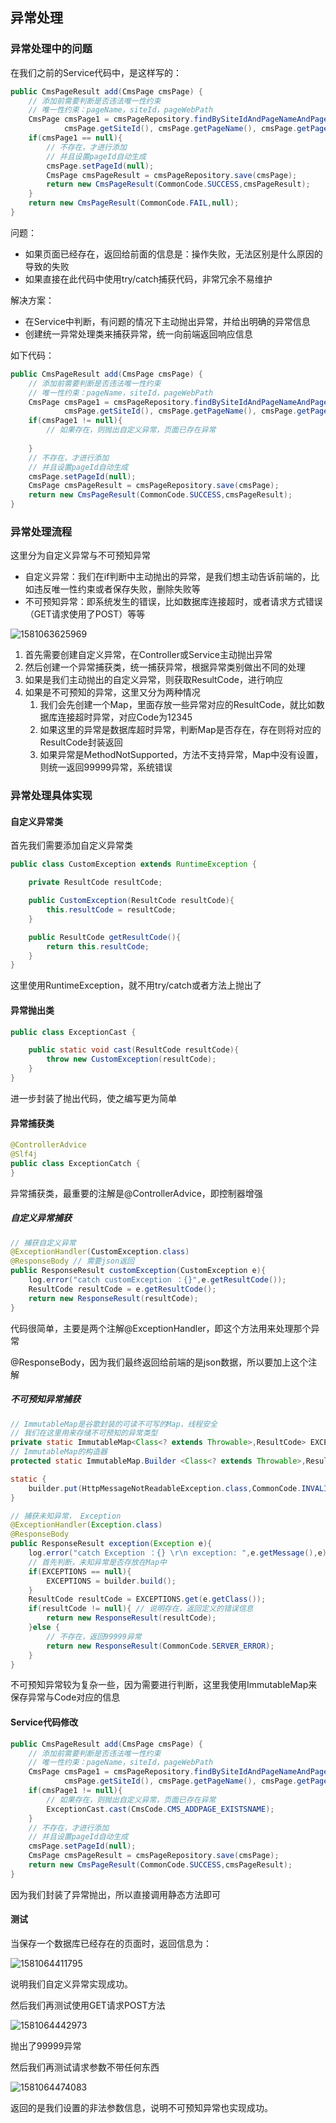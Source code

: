 ## 异常处理

### 异常处理中的问题

在我们之前的Service代码中，是这样写的：

```java
public CmsPageResult add(CmsPage cmsPage) {
    // 添加前需要判断是否违法唯一性约束
    // 唯一性约束：pageName，siteId，pageWebPath
    CmsPage cmsPage1 = cmsPageRepository.findBySiteIdAndPageNameAndPageWebPath(
            cmsPage.getSiteId(), cmsPage.getPageName(), cmsPage.getPageWebPath());
    if(cmsPage1 == null){
        // 不存在，才进行添加
        // 并且设置pageId自动生成
        cmsPage.setPageId(null);
        CmsPage cmsPageResult = cmsPageRepository.save(cmsPage);
        return new CmsPageResult(CommonCode.SUCCESS,cmsPageResult);
    }
    return new CmsPageResult(CommonCode.FAIL,null);
}
```

问题：

- 如果页面已经存在，返回给前面的信息是：操作失败，无法区别是什么原因的导致的失败
- 如果直接在此代码中使用try/catch捕获代码，非常冗余不易维护

解决方案：

- 在Service中判断，有问题的情况下主动抛出异常，并给出明确的异常信息
- 创建统一异常处理类来捕获异常，统一向前端返回响应信息

如下代码：

```java
public CmsPageResult add(CmsPage cmsPage) {
    // 添加前需要判断是否违法唯一性约束
    // 唯一性约束：pageName，siteId，pageWebPath
    CmsPage cmsPage1 = cmsPageRepository.findBySiteIdAndPageNameAndPageWebPath(
            cmsPage.getSiteId(), cmsPage.getPageName(), cmsPage.getPageWebPath());
    if(cmsPage1 != null){
        // 如果存在，则抛出自定义异常，页面已存在异常
        
    }
    // 不存在，才进行添加
    // 并且设置pageId自动生成
    cmsPage.setPageId(null);
    CmsPage cmsPageResult = cmsPageRepository.save(cmsPage);
    return new CmsPageResult(CommonCode.SUCCESS,cmsPageResult);
}
```

### 异常处理流程

这里分为自定义异常与不可预知异常

- 自定义异常：我们在if判断中主动抛出的异常，是我们想主动告诉前端的，比如违反唯一性约束或者保存失败，删除失败等
- 不可预知异常：即系统发生的错误，比如数据库连接超时，或者请求方式错误（GET请求使用了POST）等等

![1581063625969](../image/1581063625969.png)

1. 首先需要创建自定义异常，在Controller或Service主动抛出异常
2. 然后创建一个异常捕获类，统一捕获异常，根据异常类别做出不同的处理
3. 如果是我们主动抛出的自定义异常，则获取ResultCode，进行响应
4. 如果是不可预知的异常，这里又分为两种情况
   1. 我们会先创建一个Map，里面存放一些异常对应的ResultCode，就比如数据库连接超时异常，对应Code为12345
   2. 如果这里的异常是数据库超时异常，判断Map是否存在，存在则将对应的ResultCode封装返回
   3. 如果异常是MethodNotSupported，方法不支持异常，Map中没有设置，则统一返回99999异常，系统错误

### 异常处理具体实现

#### 自定义异常类

首先我们需要添加自定义异常类

```java
public class CustomException extends RuntimeException {

    private ResultCode resultCode;

    public CustomException(ResultCode resultCode){
        this.resultCode = resultCode;
    }

    public ResultCode getResultCode(){
        return this.resultCode;
    }
}
```

这里使用RuntimeException，就不用try/catch或者方法上抛出了

#### 异常抛出类

```java
public class ExceptionCast {

    public static void cast(ResultCode resultCode){
        throw new CustomException(resultCode);
    }
}
```

进一步封装了抛出代码，使之编写更为简单

#### 异常捕获类

```java
@ControllerAdvice
@Slf4j
public class ExceptionCatch {
}
```

异常捕获类，最重要的注解是@ControllerAdvice，即控制器增强

##### 自定义异常捕获

```java
// 捕获自定义异常
@ExceptionHandler(CustomException.class)
@ResponseBody // 需要json返回
public ResponseResult customException(CustomException e){
    log.error("catch customException ：{}",e.getResultCode());
    ResultCode resultCode = e.getResultCode();
    return new ResponseResult(resultCode);
}
```

代码很简单，主要是两个注解@ExceptionHandler，即这个方法用来处理那个异常

@ResponseBody，因为我们最终返回给前端的是json数据，所以要加上这个注解

##### 不可预知异常捕获

```java
// ImmutableMap是谷歌封装的可读不可写的Map，线程安全
// 我们在这里用来存储不可预知的异常类型
private static ImmutableMap<Class<? extends Throwable>,ResultCode> EXCEPTIONS;
// ImmutableMap的构造器
protected static ImmutableMap.Builder <Class<? extends Throwable>,ResultCode> builder = ImmutableMap.builder();

static {
    builder.put(HttpMessageNotReadableException.class,CommonCode.INVALID_PARAM);
}

// 捕获未知异常， Exception
@ExceptionHandler(Exception.class)
@ResponseBody
public ResponseResult exception(Exception e){
    log.error("catch Exception ：{} \r\n exception: ",e.getMessage(),e);
    // 首先判断，未知异常是否存放在Map中
    if(EXCEPTIONS == null){
        EXCEPTIONS = builder.build();
    }
    ResultCode resultCode = EXCEPTIONS.get(e.getClass());
    if(resultCode != null){ // 说明存在，返回定义的错误信息
        return new ResponseResult(resultCode);
    }else {
        // 不存在，返回99999异常
        return new ResponseResult(CommonCode.SERVER_ERROR);
    }
}
```

不可预知异常较为复杂一些，因为需要进行判断，这里我使用ImmutableMap来保存异常与Code对应的信息

#### Service代码修改

```java
public CmsPageResult add(CmsPage cmsPage) {
    // 添加前需要判断是否违法唯一性约束
    // 唯一性约束：pageName，siteId，pageWebPath
    CmsPage cmsPage1 = cmsPageRepository.findBySiteIdAndPageNameAndPageWebPath(
            cmsPage.getSiteId(), cmsPage.getPageName(), cmsPage.getPageWebPath());
    if(cmsPage1 != null){
        // 如果存在，则抛出自定义异常，页面已存在异常
        ExceptionCast.cast(CmsCode.CMS_ADDPAGE_EXISTSNAME);
    }
    // 不存在，才进行添加
    // 并且设置pageId自动生成
    cmsPage.setPageId(null);
    CmsPage cmsPageResult = cmsPageRepository.save(cmsPage);
    return new CmsPageResult(CommonCode.SUCCESS,cmsPageResult);
}
```

因为我们封装了异常抛出，所以直接调用静态方法即可

#### 测试

当保存一个数据库已经存在的页面时，返回信息为：

![1581064411795](../image/1581064411795.png)

说明我们自定义异常实现成功。

然后我们再测试使用GET请求POST方法

![1581064442973](../image/1581064442973.png)

抛出了99999异常

然后我们再测试请求参数不带任何东西

![1581064474083](../image/1581064474083.png)

返回的是我们设置的非法参数信息，说明不可预知异常也实现成功。